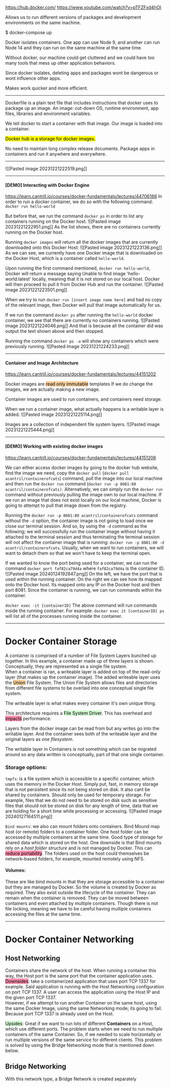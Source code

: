 https://hub.docker.com/
https://www.youtube.com/watch?v=pTFZFxd4hOI


Allows us to run different versions of packages and development environments on the same machine. 

$ docker-compose up

Docker isolates containers. 
One app can use Node 9, and another can run Node 14 and they can run on the same machine at the same time.

Without docker, our machine could get cluttered and we could have too many tools that mess up other application behaviors.

Since docker isolates, deleting apps and packages wont be dangerous or wont influence other apps. 

Makes work quicker and more efficient.

---
Dockerfile is a plain text file that includes instructions that docker uses to package up an image. 
An image: cut-down OS, runtime environment, app files, libraries and environment variables.

We tell docker to start a container with that image. Our image is loaded into a container.

<mark>Docker hub is a storage for docker images.</mark>

No need to maintain long complex release documents. Package apps in containers and run it anywhere and everywhere. 

---

![[Pasted image 20231221222519.png]]

---
#### \[DEMO] Interacting with Docker Engine
https://learn.cantrill.io/courses/docker-fundamentals/lectures/44706186
In order to run a docker container, we do so with the following command: 
`docker run hello-world`

But before that, we run the command `docker ps` in order to list any containers running on the Docker host. 
![[Pasted image 20231221222951.png]]
As the list shows, there are no containers currently running on the Docker host.

Running `docker images` will return all the docker images that are currently downloaded onto this Docker Host:
![[Pasted image 20231221223136.png]]
As we can see, we currently have one Docker image that is downloaded on the Docker Host, which is a container called `hello-world`.

Upon running the first command mentioned, `docker run hello-world`, Docker will return a message saying Unable to find image 'hello-world:latest' locally, meaning that it is not stored on our local host. Docker will then proceed to pull it from Docker Hub and run the container.
![[Pasted image 20231221223501.png]]

When we try to run `docker run [insert image name here]` and had no copy of the relevant image, then Docker will pull that image automatically for us.

If we run the command `docker ps` after running the `hello-world` docker container, we see that there are currently no containers running. 
![[Pasted image 20231221224046.png]]
And that is because all the container did was output the text shown above and then stopped.

Running the command `docker ps -a` will show any containers which were previously running. 
![[Pasted image 20231221224233.png]]

---
#### Container and Image Architecture
https://learn.cantrill.io/courses/docker-fundamentals/lectures/44151202

Docker images are <mark style="background: #FFB86CA6;">read only immutable</mark> templates
If we do change the images, we are actually making a new image.

Container images are used to run containers, and containers need storage.

When we run a container image, what actually happens is a writable layer is added.
![[Pasted image 20231221225114.png]]

Images are a collection of independent file system layers.
![[Pasted image 20231221225444.png]]

---
#### \[DEMO] Working with existing docker images
https://learn.cantrill.io/courses/docker-fundamentals/lectures/44151206

We can either access docker images by going to the docker hub website, find the image we need, copy the `docker pull` (`docker pull acantril/containerofcats`) command, pull the image into our local machine and then run the `docker run` command (`docker run -p 8081:80 acantril/containerofcats)`.
Alternatively, we can simply run the `docker run` command without previously pulling the image own to our local machine. If we run an image that does not exist locally on our local machine, Docker is going to attempt to pull that image down from the registry. 

Running the `docker run -p 8081:80 acantril/containerofcats` command without the `-d` option, the container image is not going to load once we close our terminal session.
And so, by using the `-d` command as the following; we will successfully run the container image without having it attached to the terminal session and thus terminating the terminal session will not affect the container image that is running: `docker run -p 8081:80 -d acantril/containerofcats`.
Usually, when we want to run containers, we will want to detach them so that we won't have to keep the terminal open.

If we wanted to know the port being used for a container, we can run the command `docker port faf82ca79d4a` where `faf82ca79d4a` is the container ID.
![[Pasted image 20240124192847.png]]
On the left, we have the port that is used within the running container. On the right we can see how its mapped onto the Docker host. Its mapped onto any IP on the Docker host and then port 8081.
Since the container is running, we can run commands within the container.

`docker exec -it [containerID]`
The above command will run commands inside the running container. 
For example:
`docker exec it [containerID] ps` will list all of the processes running inside the container. 

---
# Docker Container Storage

A container is comprised of a number of File System Layers bunched up together. In this example, a container made up of three layers is shown. Conceptually, they are represented as a single file system.  
When a container is ran, a writeable layer is added on top of the read-only layer (that makes up the container image). The added writeable layer uses the <mark style="background: #FFB86CA6;">Union</mark> File System.
The Union File System allows files and directories from different file systems to be overlaid into one conceptual single file system.

The writeable layer is what makes every container it's own unique thing.  

This architecture requires a <mark style="background: #BBFABBA6;">File System Driver</mark>. This has overhead and <mark style="background: #FF5582A6;">impacts</mark> performance.  

Layers from the docker image can be read from but any writes go into the writable layer. And the container sees both of the writeable layer and the original layers as _one filesystem_.  

The writable layer in Containers is not something which can be migrated around so any data written is conceptually, part of that one single container.  

### Storage options:
`tmpfs`: is a file system which is accessible to a specific container, which uses the memory in the Docker Host. Simply put, fast, in memory storage that is not persistent since its not being stored on disk. It also cant be shared by containers.
Should only be used for temporary storage. For example, files that we do not need to be stored on disk such as sensitive files that should not be stored on disk for any length of time, data that we are holding for a short time while processing or accessing.
![[Pasted image 20240127164511.png]]

`Bind mounts`: we also can mount folders onto containers. 
Bind Mound map host (or remote) folders to a container folder.
One host folder can be accessed by multiple containers at the same time. 
Good type of storage for shared data which is stored on the host. 
One downside is that Bind mounts rely on a *host folder structure* and is not managed by Docker. This can <mark style="background: #FF5582A6;">reduce portability</mark>.
The folders used on the host could themselves be network-based folders, for example, mounted remotely using NFS.

#### Volumes:
These are like bind mounts in that they are storage accessible to a container but they are managed by Docker. So the volume is created by Docker as required. They also exist outside the lifecycle of the container. They can remain when the container is removed. They can be moved between containers and even attached by multiple containers.
Though there is not file locking, meaning we have to be careful having multiple containers accessing the files at the same time. 

---
# Docker Container Networking
## Host Networking
Containers share the network of the host. When running a container this way, the Host port is the same port that the container application uses.
<mark style="background: #FF5582A6;">Downsides</mark>: take a containerized application that uses port TCP 1337 for example. Said application is running with the Host Networking configuration on port TCP 1337.
A user can access the application using the Host IP and the given port TCP 1337.  
However, if we attempt to run another Container on the same host, using the same Docker Image, using the same Networking mode; its going to fail. Because port TCP 1337 is already used on the Host.

<mark style="background: #BBFABBA6;">Upsides</mark>: Great if we want to run lots of different **Containers** on a Host, which use different ports.
The problem starts when we need to run multiple containers of the same Container.
So, if we needed to scale horizontally or run multiple versions of the same service for different clients. This problem is solved by using the Bridge Networking mode that is mentioned down below.

## Bridge Networking
With this network type, a Bridge Network is created separately 